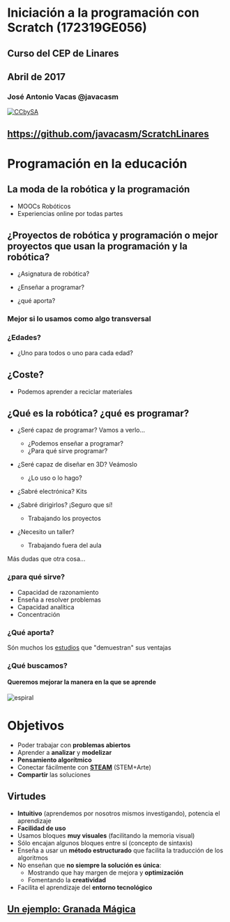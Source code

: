 # Iniciación a la programación con Scratch (172319GE056)

## Curso del CEP de Linares

## Abril de 2017

### José Antonio Vacas @javacasm

[![CCbySA](imagenes/CCbySQ_88x31.png)](./imagenes/Licencia_CC.png)

## https://github.com/javacasm/ScratchLinares

# Programación en la educación

## La moda de la robótica y la programación

* MOOCs Robóticos
* Experiencias online por todas partes

## ¿Proyectos de robótica y programación o mejor proyectos que usan la programación y la robótica?

* ¿Asignatura de robótica?

* ¿Enseñar a programar?

* ¿qué aporta?

### Mejor si lo usamos como algo transversal

### ¿Edades?

* ¿Uno para todos o uno para cada edad?

## ¿Coste?

* Podemos aprender a reciclar materiales

## ¿Qué es la robótica? ¿qué es programar?

* ¿Seré capaz de programar? Vamos a verlo...
	* ¿Podemos enseñar a programar?
	* ¿Para qué sirve programar?

* ¿Seré capaz de diseñar en 3D? Veámoslo
	* ¿Lo uso o lo hago?

* ¿Sabré electrónica? Kits

* ¿Sabré dirigirlos? ¡Seguro que sí!
	* Trabajando los proyectos

* ¿Necesito un taller?
	* Trabajando fuera del aula

Más dudas que otra cosa...

### ¿para qué sirve?

* Capacidad de razonamiento
* Enseña a resolver problemas
* Capacidad analítica
* Concentración

### ¿Qué aporta?

Són muchos los [estudios](http://programamos.es/evidencias-cientificas-de-los-beneficios-de-aprender-a-programar-desde-infantil/) que "demuestran" sus ventajas

### ¿Qué buscamos?

#### **Queremos mejorar la manera en la que se aprende**

![espiral](./imagenes/EspiralAprendizaje.jpg)

# Objetivos

* Poder trabajar con **problemas abiertos**
* Aprender a **analizar** y **modelizar**
* **Pensamiento algorítmico**
* Conectar fácilmente con [**STEAM**](https://es.wikipedia.org/wiki/STEM) (STEM+Arte)
* **Compartir** las soluciones


## Virtudes

* **Intuitivo** (aprendemos por nosotros mismos investigando), potencia el aprendizaje
* **Facilidad de uso**
* Usamos bloques **muy visuales** (facilitando la memoria visual)
* Sólo encajan algunos bloques entre sí (concepto de sintaxis)
* Enseña a usar un **método estructurado** que facilita la traducción de los algoritmos
* No enseñan que **no siempre la solución es única**:
  * Mostrando que hay margen de mejora y **optimización**
  * Fomentando la **creatividad**
* Facilita el aprendizaje del **entorno tecnológico**

## [Un ejemplo: Granada Mágica](./AlhambraMagica.md)
